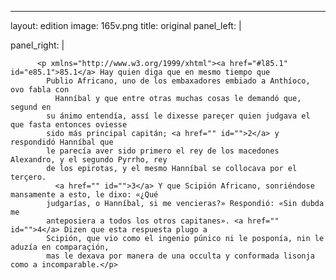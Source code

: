 <?xml version="1.0" encoding="UTF-8"?>
---
layout: edition
image: 165v.png 
title: original 
panel_left: | 

panel_right: |  
            
          <p xmlns="http://www.w3.org/1999/xhtml"><a href="#l85.1" id="e85.1">85.1</a> Hay quien diga que en mesmo tiempo que
            Publio Africano, uno de los embaxadores embiado a Anthíoco, ovo fabla con
              Hanníbal y que entre otras muchas cosas le demandó que, segund en
            su ánimo entendía, assí le dixesse pareçer quien judgava el que fasta entonces oviesse
            sido más principal capitán; <a href="" id="">2</a> y respondidó Hanníbal que
            le parecía aver sido primero el rey de los macedones Alexandro, y el segundo Pyrrho, rey
            de los epirotas, y el mesmo Hanníbal se collocava por el terçero.
              <a href="" id="">3</a> Y que Scipión Africano, sonriéndose mansamente a esto, le dixo: «¿Qué
            judgarías, o Hanníbal, si me vencieras?» Respondió: «Sin dubda me
            anteposiera a todos los otros capitanes». <a href="" id="">4</a> Dizen que esta respuesta plugo a
            Scipión, que vio como el ingenio púnico ni le posponía, nin le aduzía en comparaçión,
            mas le dexava por manera de una occulta y conformada lisonja como a incomparable.</p>
        